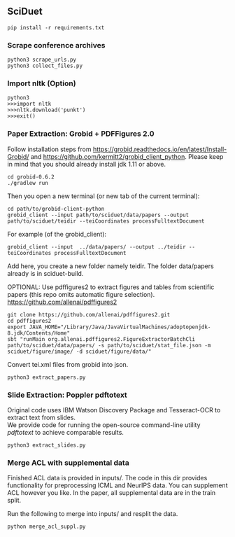 ## SciDuet
```console
pip install -r requirements.txt
```

### Scrape conference archives
```console
python3 scrape_urls.py
python3 collect_files.py
```
### Import nltk (Option)
```console
python3
>>>import nltk
>>>nltk.download('punkt')
>>>exit()
```

### Paper Extraction: Grobid + PDFFigures 2.0

Follow installation steps from https://grobid.readthedocs.io/en/latest/Install-Grobid/ and https://github.com/kermitt2/grobid_client_python. Please keep in mind that you should already install jdk 1.11 or above.
```console
cd grobid-0.6.2
./gradlew run
```
Then you open a new terminal (or new tab of the current terminal):
```console
cd path/to/grobid-client-python
grobid_client --input path/to/sciduet/data/papers --output path/to/sciduet/teidir --teiCoordinates processFulltextDocument
```
For example (of the grobid_client):
```console
grobid_client --input  ../data/papers/ --output ../teidir --teiCoordinates processFulltextDocument
```
Add here, you create a new folder namely teidir. The folder data/papers already is in sciduet-build.

OPTIONAL: Use pdffigures2 to extract figures and tables from scientific papers (this repo omits automatic figure selection). https://github.com/allenai/pdffigures2
```console
git clone https://github.com/allenai/pdffigures2.git
cd pdffigures2
export JAVA_HOME="/Library/Java/JavaVirtualMachines/adoptopenjdk-8.jdk/Contents/Home"
sbt "runMain org.allenai.pdffigures2.FigureExtractorBatchCli path/to/sciduet/data/papers/ -s path/to/sciduet/stat_file.json -m sciduet/figure/image/ -d sciduet/figure/data/" 
```

Convert tei.xml files from grobid into json.

```console
python3 extract_papers.py
```

### Slide Extraction: Poppler pdftotext

Original code uses IBM Watson Discovery Package and Tesseract-OCR to extract text from slides.  
We provide code for running the open-source command-line utility _pdftotext_ to achieve comparable results.

```console
python3 extract_slides.py
```


### Merge ACL with supplemental data

Finished ACL data is provided in inputs/. The code in this dir provides functionality for preprocessing ICML and NeurIPS data.
You can supplement ACL however you like. In the paper, all supplemental data are in the train split.

Run the following to merge into inputs/ and resplit the data.

```console
python merge_acl_suppl.py
```

